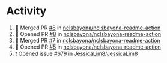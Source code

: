 # Activity
<!--START_SECTION:activity-->
1. 🎉 Merged PR [#8](https://github.com/nclsbayona/nclsbayona-readme-action/pull/8) in [nclsbayona/nclsbayona-readme-action](https://github.com/nclsbayona/nclsbayona-readme-action)
2. 💪 Opened PR [#8](https://github.com/nclsbayona/nclsbayona-readme-action/pull/8) in [nclsbayona/nclsbayona-readme-action](https://github.com/nclsbayona/nclsbayona-readme-action)
3. 🎉 Merged PR [#7](https://github.com/nclsbayona/nclsbayona-readme-action/pull/7) in [nclsbayona/nclsbayona-readme-action](https://github.com/nclsbayona/nclsbayona-readme-action)
4. 💪 Opened PR [#5](https://github.com/nclsbayona/nclsbayona-readme-action/pull/5) in [nclsbayona/nclsbayona-readme-action](https://github.com/nclsbayona/nclsbayona-readme-action)
5. ❗️ Opened issue [#679](https://github.com/JessicaLim8/JessicaLim8/issues/679) in [JessicaLim8/JessicaLim8](https://github.com/JessicaLim8/JessicaLim8)
<!--END_SECTION:activity-->
